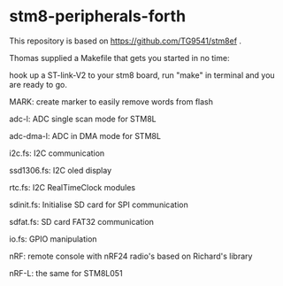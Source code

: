 # stm8-peripherals-forth

This repository is based on https://github.com/TG9541/stm8ef .

Thomas supplied a Makefile that gets you started in no time:

   hook up a ST-link-V2 to your stm8 board, 
   run "make" in terminal and you are ready to go.
 
MARK:      create marker to easily remove words from flash

adc-l:      ADC single scan mode for STM8L

adc-dma-l:   ADC in DMA mode for STM8L

i2c.fs:     I2C communication

ssd1306.fs: I2C oled display

rtc.fs: I2C RealTimeClock modules

sdinit.fs:  Initialise SD card for SPI communication

sdfat.fs:   SD card FAT32 communication

io.fs:      GPIO manipulation

nRF:         remote console with nRF24 radio's based on Richard's library

nRF-L:       the same for STM8L051
